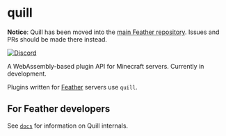 # quill

**Notice**: Quill has been moved into the [main Feather repository](https://github.com/feather-rs/quill). Issues and PRs should be made there instead. 

[![Discord](https://img.shields.io/discord/619316022800809995)](https://discordapp.com/invite/4eYmK69)

A WebAssembly-based plugin API for Minecraft servers. Currently in development.

Plugins written for [Feather](https://github.com/feather-rs/feather) servers use `quill`.

## For Feather developers
See [`docs`](./docs) for information on Quill internals.
